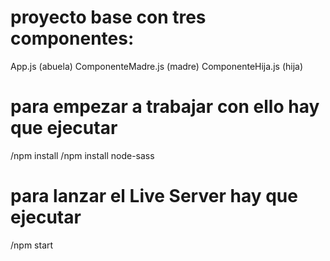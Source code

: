 # proyecto base con tres componentes:

App.js (abuela)
ComponenteMadre.js (madre)
ComponenteHija.js (hija)

# para empezar a trabajar con ello hay que ejecutar

/npm install
/npm install node-sass

# para lanzar el Live Server hay que ejecutar

/npm start
